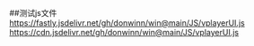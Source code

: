 ##测试js文件
https://fastly.jsdelivr.net/gh/donwinn/win@main/JS/vplayerUI.js
https://cdn.jsdelivr.net/gh/donwinn/win@main/JS/vplayerUI.js
